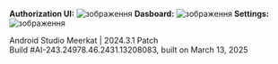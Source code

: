 **Authorization UI:**
![зображення](https://github.com/user-attachments/assets/05b9bb72-6aab-4ae9-ab7d-0c2299e76fd3)
**Dasboard:**
![зображення](https://github.com/user-attachments/assets/15af4130-d06a-4273-9105-205730034316)
**Settings:**
![зображення](https://github.com/user-attachments/assets/ffa26c84-0f85-4b7f-948d-cd19d31fe8b9)

Android Studio Meerkat | 2024.3.1 Patch  
Build #AI-243.24978.46.2431.13208083, built on March 13, 2025
